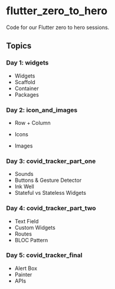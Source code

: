 # flutter_zero_to_hero
Code for our Flutter zero to hero sessions.

## Topics

### Day 1: widgets
- Widgets
- Scaffold
- Container
- Packages

### Day 2: icon_and_images
- Row + Column

- Icons
- Images

### Day 3: covid_tracker_part_one
- Sounds
- Buttons & Gesture Detector
- Ink Well
- Stateful vs Stateless Widgets

### Day 4: covid_tracker_part_two
- Text Field
- Custom Widgets
- Routes
- BLOC Pattern

### Day 5: covid_tracker_final
- Alert Box
- Painter
- APIs
